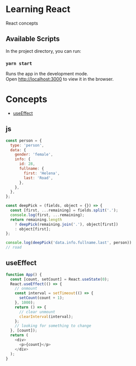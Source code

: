 # Learning React

React concepts

## Available Scripts

In the project directory, you can run:

### `yarn start`

Runs the app in the development mode.\
Open [http://localhost:3000](http://localhost:3000) to view it in the browser.

# Concepts

- [useEffect](#useEffect)

## js

```js
const person = {
  type: 'person',
  data: {
    gender: 'female',
    info: {
      id: 28,
      fullname: {
        first: 'Helena',
        last: 'Road',
      },
    },
  },
};

const deepPick = (fields, object = {}) => {
  const [first, ...remaining] = fields.split('.');
  console.log(first, ...remaining);
  return remaining.length
    ? deepPick(remaining.join('.'), object[first])
    : object[first];
};

console.log(deepPick('data.info.fullname.last', person))
// road
```

## useEffect

```js
function App() {
  const [count, setCount] = React.useState(0);
  React.useEffect(() => {
    // onmount
    const interval = setTimeout(() => {
      setCount(count + 1);
    }, 1000);
    return () => {
      // clear unmount
      clearInterval(interval);
    };
    // looking for something to change
  }, [count]);
  return (
    <div>
      <p>{count}</p>
    </div>
  );
}
```
